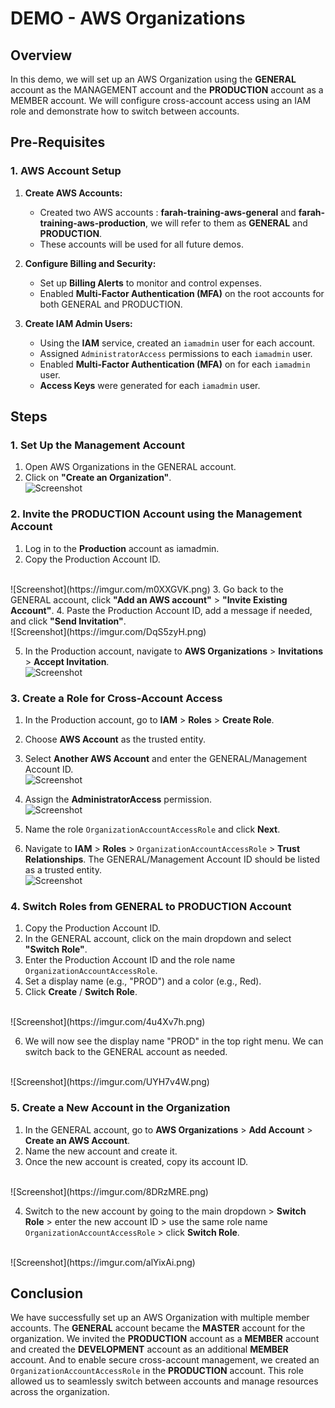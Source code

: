 # DEMO - AWS Organizations

## <h2>Overview</h2>
In this demo, we will set up an AWS Organization using the <strong>GENERAL</strong> account as the MANAGEMENT account and the <strong>PRODUCTION</strong> account as a MEMBER account. We will configure cross-account access using an IAM role and demonstrate how to switch between accounts.

## <h2>Pre-Requisites</h2>

### <h3>1. AWS Account Setup</h3>
1. **Create AWS Accounts:**
   - Created two AWS accounts : <strong>farah-training-aws-general</strong> and <strong>farah-training-aws-production</strong>, we will refer to them as <strong>GENERAL</strong> and <strong>PRODUCTION</strong>.
   - These accounts will be used for all future demos.

2. **Configure Billing and Security:**
   - Set up <strong>Billing Alerts</strong> to monitor and control expenses. 
   - Enabled <strong>Multi-Factor Authentication (MFA)</strong> on the root accounts for both GENERAL and PRODUCTION.

3. **Create IAM Admin Users:**
   - Using the <strong>IAM</strong> service, created an `iamadmin` user for each account.
   - Assigned `AdministratorAccess` permissions to each `iamadmin` user.
   - Enabled <strong>Multi-Factor Authentication (MFA)</strong> on for each `iamadmin` user.
   - <strong>Access Keys</strong> were generated for each `iamadmin` user.

## <h2>Steps</h2>

### <h3>1. Set Up the Management Account</h3>
1. Open AWS Organizations in the GENERAL account.
2. Click on <strong>"Create an Organization"</strong>.
   <br/>
![Screenshot](https://imgur.com/xjzt5eJ.png)

### <h3>2. Invite the PRODUCTION Account using the Management Account</h3>
1. Log in to the <strong>Production</strong> account as iamadmin.
2. Copy the Production Account ID.
 <br/>
   ![Screenshot](https://imgur.com/m0XXGVK.png)
3. Go back to the GENERAL account, click <strong>"Add an AWS account"</strong> > <strong>"Invite Existing Account"</strong>.
4. Paste the Production Account ID, add a message if needed, and click <strong>"Send Invitation"</strong>.
<br/>
![Screenshot](https://imgur.com/DqS5zyH.png)

5. In the Production account, navigate to <strong>AWS Organizations</strong> > <strong>Invitations</strong> > <strong>Accept Invitation</strong>.
   <br/>
![Screenshot](https://imgur.com/Pcp2Rzf.png)

### <h3>3. Create a Role for Cross-Account Access</h3>
1. In the Production account, go to <strong>IAM</strong> > <strong>Roles</strong> > <strong>Create Role</strong>.
2. Choose <strong>AWS Account</strong> as the trusted entity.
3. Select <strong>Another AWS Account</strong> and enter the GENERAL/Management Account ID.
   <br/>
   ![Screenshot](https://imgur.com/hagtGVh.png)
   
4. Assign the <strong>AdministratorAccess</strong> permission.
   <br/>
   ![Screenshot](https://imgur.com/wkj3eP4.png)
5. Name the role `OrganizationAccountAccessRole` and click <strong>Next</strong>.

6. Navigate to <strong>IAM</strong> > <strong>Roles</strong> > `OrganizationAccountAccessRole` > <strong>Trust Relationships</strong>. The GENERAL/Management Account ID should be listed as a trusted entity.
   <br/>
![Screenshot](https://imgur.com/WYZgRFh.png)

### <h3>4. Switch Roles from GENERAL to PRODUCTION Account</h3>
1. Copy the Production Account ID.
2. In the GENERAL account, click on the main dropdown and select <strong>"Switch Role"</strong>.
3. Enter the Production Account ID and the role name `OrganizationAccountAccessRole`.
4. Set a display name (e.g., "PROD") and a color (e.g., Red).
5. Click <strong>Create</strong> / <strong>Switch Role</strong>.
<br/>
![Screenshot](https://imgur.com/4u4Xv7h.png)

6. We will now see the display name "PROD" in the top right menu. We can switch back to the GENERAL account as needed.
<br/>
![Screenshot](https://imgur.com/UYH7v4W.png)

### <h3>5. Create a New Account in the Organization</h3>
1. In the GENERAL account, go to <strong>AWS Organizations</strong> > <strong>Add Account</strong> > <strong>Create an AWS Account</strong>.
2. Name the new account and create it.
3. Once the new account is created, copy its account ID.
<br/>
![Screenshot](https://imgur.com/8DRzMRE.png)

4. Switch to the new account by going to the main dropdown > <strong>Switch Role</strong> > enter the new account ID > use the same role name `OrganizationAccountAccessRole` > click <strong>Switch Role</strong>.
<br/>
![Screenshot](https://imgur.com/alYixAi.png)

## <h2>Conclusion</h2>
We have successfully set up an AWS Organization with multiple member accounts. The **GENERAL** account became the **MASTER** account for the organization. We invited the **PRODUCTION** account as a **MEMBER** account and created the **DEVELOPMENT** account as an additional **MEMBER** account.
And to enable secure cross-account management, we created an `OrganizationAccountAccessRole` in the **PRODUCTION** account. This role allowed us to seamlessly switch between accounts and manage resources across the organization.




